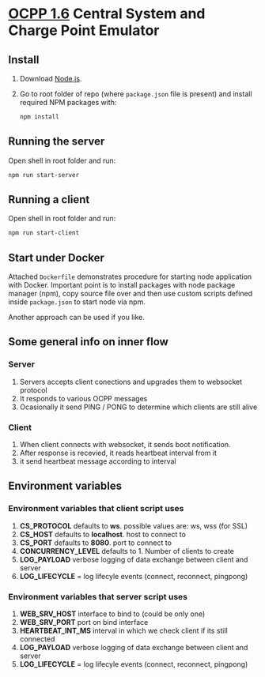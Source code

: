 # [OCPP 1.6](https://www.openchargealliance.org/protocols/ocpp-16/) Central System and Charge Point Emulator

## Install 

1. Download [Node.js](https://nodejs.org/en/download/).

2. Go to root folder of repo (where `package.json` file is present) and install required NPM packages with:
   ```bash
   npm install
   ```

## Running the server

Open shell in root folder and run:
```bash
npm run start-server
```

## Running a client

Open shell in root folder and run:
```bash
npm run start-client
```

## Start under Docker 

Attached `Dockerfile` demonstrates procedure for starting node application with Docker. Important point is to install packages with node package manager (npm), copy source file over and then use custom scripts defined inside `package.json` to start node via npm. 

Another approach can be used if you like. 

## Some general info on inner flow

### Server

1. Servers accepts client conections and upgrades them to websocket protocol
2. It responds to various OCPP messages
3. Ocasionally it send PING / PONG to determine which clients are still alive

### Client

1. When client connects with websocket, it sends boot notification. 
2. After response is recevied, it reads heartbeat interval from it
3. it send heartbeat message according to interval

## Environment variables

### Environment variables that client script uses

1. **CS_PROTOCOL** defaults to **ws**. possible values are: ws, wss (for SSL)
2. **CS_HOST** defaults to **localhost**. host to connect to
3. **CS_PORT** defaults to **8080**. port to connect to
4. **CONCURRENCY_LEVEL** defaults to 1. Number of clients to create
5. **LOG_PAYLOAD**  verbose logging of data exchange between client and server
6. **LOG_LIFECYCLE** = log lifecyle events (connect, reconnect, pingpong)

### Environment variables that server script uses

1. **WEB_SRV_HOST** interface to bind to (could be only one)
2. **WEB_SRV_PORT** port on bind interface
3. **HEARTBEAT_INT_MS** interval in which we check client if its still connected
4. **LOG_PAYLOAD**  verbose logging of data exchange between client and server
5. **LOG_LIFECYCLE** = log lifecyle events (connect, reconnect, pingpong)
